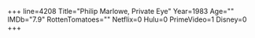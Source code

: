 +++
line=4208
Title="Philip Marlowe, Private Eye"
Year=1983
Age=""
IMDb="7.9"
RottenTomatoes=""
Netflix=0
Hulu=0
PrimeVideo=1
Disney=0
+++

